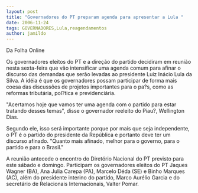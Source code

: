 ```yaml
---
layout: post
title: "Governadores do PT preparam agenda para apresentar a Lula "
date: 2006-11-24
tags: GOVERNADORES,Lula,reagendamentos
author: jamildo
---
```

Da Folha Online

Os governadores eleitos do PT e a dire&ccedil;&atilde;o do partido decidiram em reuni&atilde;o nesta sexta-feira que v&atilde;o intensificar uma agenda comum para afinar o discurso das demandas que ser&atilde;o levadas ao presidente Luiz In&aacute;cio Lula da Silva. A id&eacute;ia &eacute; que os governadores possam participar de forma mais coesa das discuss&otilde;es de projetos importantes para o pa?s, como as reformas tribut&aacute;ria, pol?tica e previdenci&aacute;ria.

"Acertamos hoje que vamos ter uma agenda com o partido para estar tratando desses temas", disse o governador reeleito do Piau?, Wellington Dias.

Segundo ele, isso ser&aacute; importante porque por mais que seja independente, o PT &eacute; o partido do presidente da Rep&uacute;blica e portanto deve ter um discurso afinado. "Quanto mais afinado, melhor para o governo, para o partido e para o Brasil."

A reuni&atilde;o antecede o encontro do Diret&oacute;rio Nacional do PT previsto para este s&aacute;bado e domingo. Participam os governadores eleitos do PT Jaques Wagner (BA), Ana Julia Carepa (PA), Marcelo D&eacute;da (SE) e Binho Marques (AC), al&eacute;m do presidente interino do partido, Marco Aur&eacute;lio Garcia e do secret&aacute;rio de Relacionais Internacionais, Valter Pomar.